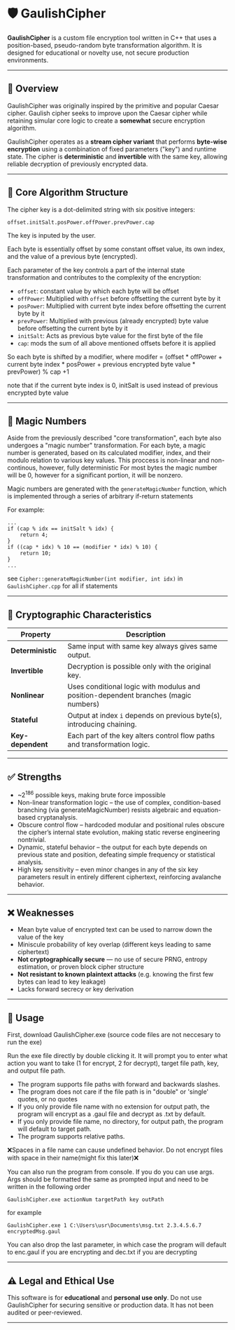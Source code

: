 # 🛡️ GaulishCipher

**GaulishCipher** is a custom file encryption tool written in C++ that uses a position-based, pseudo-random byte transformation algorithm. It is designed for educational or novelty use, not secure production environments.

---

## 🔐 Overview
GaulishCipher was originally inspired by the primitive and popular Caesar cipher. Gaulish cipher seeks to improve upon the Caesar cipher while retaining simular core logic to create a <b>somewhat</b> secure encryption algorithm.

GaulishCipher operates as a **stream cipher variant** that performs **byte-wise encryption** using a combination of fixed parameters ("key") and runtime state. The cipher is **deterministic** and **invertible** with the same key, allowing reliable decryption of previously encrypted data.

---

## 🧪 Core Algorithm Structure

The cipher key is a dot-delimited string with six positive integers:

```
offset.initSalt.posPower.offPower.prevPower.cap
```
The key is inputed by the user.

Each byte is essentially offset by some constant offset value, its own index, and the value of a previous byte (encrypted).


Each parameter of the key controls a part of the internal state transformation and contributes to the complexity of the encryption:

- `offset`: constant value by which each byte will be offset
- `offPower`:  Multiplied with `offset`  before offsetting the current byte by it
- `posPower`: Multiplied with current byte index before offsetting the current byte by it
- `prevPower`: Multiplied with previous (already encrypted) byte value before offsetting the current byte by it
- `initSalt`: Acts as previous byte value for the first byte of the file
- `cap`: mods the sum of all above mentioned offsets before it is applied

So each byte is shifted by a modifier, 
where modifer = (offset * offPower + current byte index * posPower + previous encrypted byte value * prevPower) % cap +1

note that if the current byte index is 0, initSalt is used instead of previous encrypted byte value

---

## 🔄 Magic Numbers

Aside from the previously described "core transformation", each byte also undergoes a "magic number" transformation.
For each byte, a magic number is generated, based on its calculated modifier, index, and their modulo relation to various key values.
This proccess is non-linear and non-continous, however, fully deterministic
For most bytes the magic number will be 0, however for a significant portion, it will be nonzero.

Magic numbers are generated with the `generateMagicNumber` function, which is implemented through a series of arbitrary if-return statements

For example:
```
...
if (cap % idx == initSalt % idx) {
	return 4;
}
if ((cap * idx) % 10 == (modifier * idx) % 10) {
	return 10;
}
...
```
see `Cipher::generateMagicNumber(int modifier, int idx)` in `GaulishCipher.cpp` for all if statements

---

## 🧠 Cryptographic Characteristics

| Property             | Description                                                                        |
|----------------------|------------------------------------------------------------------------------------|
| **Deterministic**    | Same input with same key always gives same output.                                 |
| **Invertible**       | Decryption is possible only with the original key.                                 |
| **Nonlinear**        | Uses conditional logic with modulus and position-dependent branches (magic numbers)|
| **Stateful**         | Output at index `i` depends on previous byte(s), introducing chaining.             |
| **Key-dependent**    | Each part of the key alters control flow paths and transformation logic.           |

---

## ✅ Strengths

- ~2<sup>186</sup> possible keys, making brute force impossible
- Non-linear transformation logic – the use of complex, condition-based branching (via generateMagicNumber) resists algebraic and equation-based cryptanalysis.
- Obscure control flow – hardcoded modular and positional rules obscure the cipher’s internal state evolution, making static reverse engineering nontrivial.
- Dynamic, stateful behavior – the output for each byte depends on previous state and position, defeating simple frequency or statistical analysis.
- High key sensitivity – even minor changes in any of the six key parameters result in entirely different ciphertext, reinforcing avalanche behavior.

---

## ❌ Weaknesses

- Mean byte value of encrypted text can be used to narrow down the value of the key
- Miniscule probability of key overlap (different keys leading to same ciphertext)
- **Not cryptographically secure** — no use of secure PRNG, entropy estimation, or proven block cipher structure
- **Not resistant to known plaintext attacks** (e.g. knowing the first few bytes can lead to key leakage)
- Lacks forward secrecy or key derivation

---

## 🚀 Usage

First, download GaulishCipher.exe (source code files are not neccesary to run the exe)

Run the exe file directly by double clicking it. It will prompt you to enter what action you want to take (1 for encrypt, 2 for decrypt), target file path, key, and output file path.

- The program supports file paths with forward and backwards slashes. 
- The program does not care if the file path is in "double" or 'single' quotes, or no quotes
- If you only provide file name with no extension for output path, the program will encrypt as a .gaul file and decrypt as .txt by default.
- If you only provide file name, no directory, for output path, the program will default to target path.
- The program supports relative paths.

❌Spaces in a file name can cause undefined behavior. Do not encrypt files with space in their name(might fix this later)❌

You can also run the program from console. If you do you can use args. Args should be formatted the same as prompted input and need to be written in the following order

`GaulishCipher.exe actionNum targetPath key outPath`

for example

`GaulishCipher.exe 1 C:\Users\usr\Documents\msg.txt 2.3.4.5.6.7 encryptedMsg.gaul`

You can also drop the last parameter, in which case the program will default to enc.gaul if you are encrypting and dec.txt if you are decrypting


---

## ⚠️ Legal and Ethical Use

This software is for **educational** and **personal use only**. Do not use GaulishCipher for securing sensitive or production data. It has not been audited or peer-reviewed.

---
